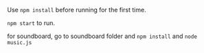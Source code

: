 ﻿Use `npm install` before running for the first time.

`npm start` to run.

for soundboard, go to soundboard folder and `npm install` and `node music.js`
